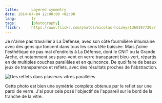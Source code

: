 ```yaml
---
title:      Layered symmetry
date: 2014-04-04 12:00:00 +02:00
lang:       fr
tags:       [photography]
flickr:     https://www.flickr.com/photos/nicolas-hoizey/13601977205/
---
```


Je n'aime pas travailler à La Défense, avec son côté fourmilière inhumaine avec des gens qui foncent dans tous les sens tête baissée. Mais j'aime l'esthétique de pas mal d'endroits à La Défense, dont le CNIT ou la Grande Arche, et notamment ses pare-vent en verre transparent bleu-vert, répartis en de multiples couches parallèles et en quinconce. De quoi faire de beaux jeux de transparence et reflets, avec des résultats proches de l'abstraction.

![](Layered-symmetry.jpg "Des reflets dans plusieurs vitres parallèles")

Cette photo est bien une symétrie complète obtenue par le reflet sur une paroi de verre. J'ai pour cela posé l'objectif de l'appareil sur le bord de la tranche de la vitre.
